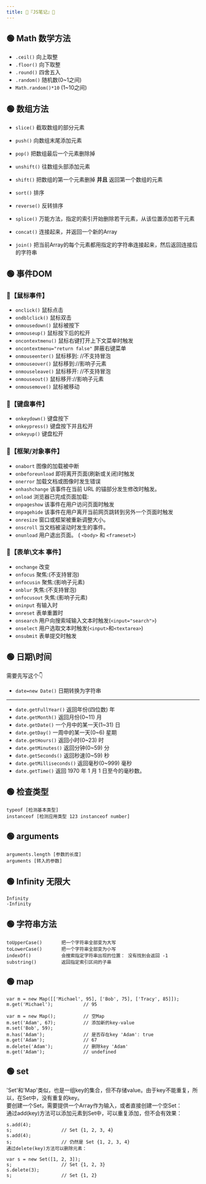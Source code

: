 ```yaml
---
title: 🍋『JS笔记』🍋
---
```



## 🟢 Math 数学方法

- `.ceil()` 	向上取整
- `.floor()` 	向下取整
- `.round()` 	四舍五入
- `.random()` 	随机数(0~1之间) 
- `Math.random()*10`	(1~10之间)

## 🟢 数组方法

- `slice()`           截取数组的部分元素

- `push()`            向数组末尾添加元素
- `pop()`             把数组最后一个元素删除掉

- `unshift()`         往数组头部添加元素
- `shift()`           把数组的第一个元素删掉 **并且** 返回第一个数组的元素

- `sort()`            排序
- `reverse()`         反转排序
- `splice()`          万能方法，指定的索引开始删除若干元素，从该位置添加若干元素

- `concat()`          连接起来，并返回一个新的Array

- `join()`            把当前Array的每个元素都用指定的字符串连接起来，然后返回连接后的字符串


## 🟢 事件DOM
### 🔵【鼠标事件】
- `onclick()` 	鼠标点击
- `ondblclick()`	鼠标双击
- `onmousedown()`	鼠标被按下
- `onmouseup()`	鼠标按下后的松开
- `oncontextmenu()` 	鼠标右键打开上下文菜单时触发
- `oncontextmenu="return false"`	屏蔽右键菜单
- `onmouseenter()` 	鼠标移到: //不支持冒泡
- `onmouseover()` 	鼠标移到://影响子元素
- `onmouseleave()` 	鼠标移开: //不支持冒泡
- `onmouseout()` 	鼠标移开://影响子元素
- `onmousemove()` 	鼠标被移动

### 🔵【键盘事件】
- `onkeydown()` 	键盘按下
- `onkeypress()`	键盘按下并且松开
- `onkeyup()` 	    键盘松开

### 🔵【框架/对象事件】

- `onabort` 	图像的加载被中断
- `onbeforeunload` 	即将离开页面(刷新或关闭)时触发
- `onerror` 	加载文档或图像时发生错误
- `onhashchange` 	该事件在当前 URL 的锚部分发生修改时触发。
- `onload` 	浏览器已完成页面加载:
- `onpageshow` 	该事件在用户访问页面时触发
- `onpagehide` 	该事件在用户离开当前网页跳转到另外一个页面时触发
- `onresize` 	窗口或框架被重新调整大小。
- `onscroll` 	当文档被滚动时发生的事件。
- `onunload` 	用户退出页面。 ( `<body>` 和 `<frameset>`)

### 🔵【表单\文本 事件】

- `onchange` 	改变
- `onfocus` 	聚焦:(不支持冒泡)
- `onfocusin` 	聚焦:(影响子元素)
- `onblur`	失焦:(不支持冒泡)
- `onfocusout` 	失焦:(影响子元素)
- `oninput` 	有输入时
- `onreset` 	表单重置时
- `onsearch` 	用户向搜索域输入文本时触发(`<input="search">`)
- `onselect` 	用户选取文本时触发(`<input>`和`<textarea>`)
- `onsubmit`	表单提交时触发

## 🟢 日期\时间
需要先写这个👇
- `date=new Date()`	日期转换为字符串 
---
- `date.getFullYear()`	返回年份(四位数) 年
- `date.getMonth()`	返回月份(0~11) 月
- `date.getDate()`	一个月中的某一天(1~31) 日
- `date.getDay()`	一周中的某一天(0~6) 星期
- `date.getHours()`	返回小时(0~23) 时
- `date.getMinutes()`	返回分钟(0~59) 分
- `date.getSeconds()`	返回秒速(0~59) 秒
- `date.getMilliseconds()`	返回毫秒(0~999) 毫秒
- `date.getTime()`	返回 1970 年 1 月 1 日至今的毫秒数。

## 🟢 检查类型

    typeof [检测基本类型]
    instanceof [检测应用类型 123 instanceof number]

## 🟢 arguments

    arguments.length [参数的长度]
    arguments [转入的参数]
## 🟢 Infinity 无限大

    Infinity
    -Infinity

## 🟢 字符串方法

    toUpperCase()       把一个字符串全部变为大写
    toLowerCase()       把一个字符串全部变为小写
    indexOf()           会搜索指定字符串出现的位置： 没有找到会返回 -1 
    substring()         返回指定索引区间的子串



## 🟢 map

    var m = new Map([['Michael', 95], ['Bob', 75], ['Tracy', 85]]);
    m.get('Michael');           // 95

    var m = new Map();          // 空Map
    m.set('Adam', 67);          // 添加新的key-value
    m.set('Bob', 59);
    m.has('Adam');              // 是否存在key 'Adam': true
    m.get('Adam');              // 67
    m.delete('Adam');           // 删除key 'Adam'
    m.get('Adam');              // undefined

## 🟢 set

'Set'和'Map'类似，也是一组key的集合，但不存储value。由于key不能重复，所以，在Set中，没有重复的key。  
要创建一个Set，需要提供一个Array作为输入，或者直接创建一个空Set：  
通过add(key)方法可以添加元素到Set中，可以重复添加，但不会有效果：

    s.add(4);
    s;                  // Set {1, 2, 3, 4}
    s.add(4);
    s;                  // 仍然是 Set {1, 2, 3, 4}
    通过delete(key)方法可以删除元素：

    var s = new Set([1, 2, 3]);
    s;                  // Set {1, 2, 3}
    s.delete(3);
    s;                  // Set {1, 2}





    